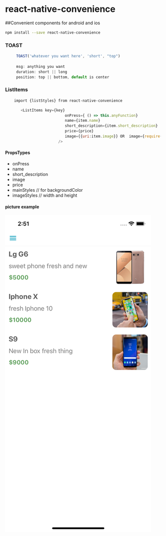 # react-native-convenience
##Convenient components for android and ios

```bash
npm install --save react-native-convenience 
```

### TOAST 
```javascript
     TOAST('whatever you want here', 'short', "top")
     
     msg: anything you want
     duration: short || long
     position: top || bottom, default is center
```

### ListItems
 
```bash
    import {listStyles} from react-native-convenience
```
```javascript
       <ListItems key={key}
                           onPress={ () => this.anyFunction}
                           name={item.name}
                           short_description={item.short_description}
                           price={price}
                           image={{uri:item.image}} OR  image={require('./file')} 
                        />

```
#### PropsTypes
    
* onPress
* name
* short_description
* image
* price
* mainStyles // for backgroundColor
* imageStyles // width and height

#### picture example

![alt text](/assets/image.png)
